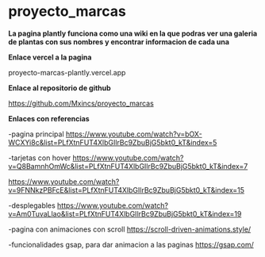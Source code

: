 # proyecto_marcas

**La pagina plantly funciona como una wiki en la que podras ver una galeria de plantas con sus nombres y encontrar informacion de cada una**

**Enlace vercel a la pagina**

proyecto-marcas-plantly.vercel.app

**Enlace al repositorio de github**

https://github.com/Mxincs/proyecto_marcas

**Enlaces con referencias**

-pagina principal
https://www.youtube.com/watch?v=bOX-WCXYi8c&list=PLfXtnFUT4XlbGIlrBc9ZbuBjG5bkt0_kT&index=5

-tarjetas con hover
https://www.youtube.com/watch?v=Q8BamnhOmWc&list=PLfXtnFUT4XlbGIlrBc9ZbuBjG5bkt0_kT&index=7

https://www.youtube.com/watch?v=9FNNkzPBFcE&list=PLfXtnFUT4XlbGIlrBc9ZbuBjG5bkt0_kT&index=15

-desplegables
https://www.youtube.com/watch?v=Am0TuvaLlao&list=PLfXtnFUT4XlbGIlrBc9ZbuBjG5bkt0_kT&index=19

-pagina con animaciones con scroll
https://scroll-driven-animations.style/

-funcionalidades gsap, para dar animacion a las paginas
https://gsap.com/
